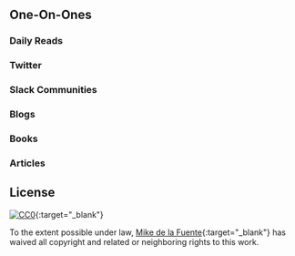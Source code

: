 ## One-On-Ones
### Daily Reads

### Twitter

### Slack Communities

### Blogs

### Books

### Articles

## License

[![CC0](https://mirrors.creativecommons.org/presskit/buttons/88x31/svg/cc-zero.svg)](https://creativecommons.org/publicdomain/zero/1.0/){:target="_blank"}

To the extent possible under law, [Mike de la Fuente](http://twitter.highfiveboom.com){:target="_blank"} has waived all copyright and related or neighboring rights to this work.